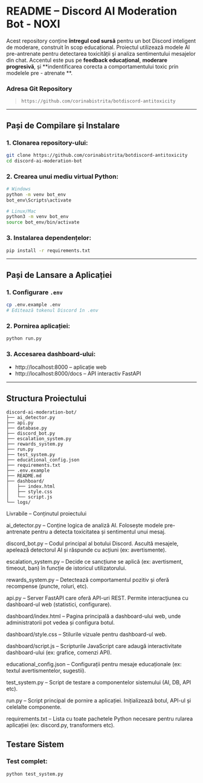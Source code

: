 
#  README – Discord AI Moderation Bot - NOXI


Acest repository conține **întregul cod sursă** pentru un bot Discord inteligent de moderare, construit în scop educațional. Proiectul utilizează modele AI pre-antrenate pentru detectarea toxicității și analiza sentimentului mesajelor din chat. Accentul este pus pe **feedback educațional**, **moderare progresivă**, și **indentificarea corecta a comportamentului toxic prin modelele pre - atrenate **.

###  Adresa Git Repository
> `https://github.com/corinabistrita/botdiscord-antitoxicity`  



---

## Pași de Compilare și Instalare

### 1. Clonarea repository-ului:
```bash
git clone https://github.com/corinabistrita/botdiscord-antitoxicity
cd discord-ai-moderation-bot
```

### 2. Crearea unui mediu virtual Python:
```bash
# Windows
python -m venv bot_env
bot_env\Scripts\activate

# Linux/Mac
python3 -m venv bot_env
source bot_env/bin/activate
```

### 3. Instalarea dependențelor:
```bash
pip install -r requirements.txt
```

---

##  Pași de Lansare a Aplicației

### 1. Configurare `.env` 
```bash
cp .env.example .env
# Editează tokenul Discord în .env
```

### 2. Pornirea aplicației:
```bash
python run.py
```

### 3. Accesarea dashboard-ului:
- http://localhost:8000 – aplicație web
- http://localhost:8000/docs – API interactiv FastAPI

---

##  Structura Proiectului

```
discord-ai-moderation-bot/
├── ai_detector.py
├── api.py
├── database.py
├── discord_bot.py
├── escalation_system.py
├── rewards_system.py
├── run.py
├── test_system.py
├── educational_config.json
├── requirements.txt
├── .env.example
├── README.md
├── dashboard/
│   ├── index.html
│   ├── style.css
│   └── script.js
└── logs/
```
 Livrabile – Conținutul proiectului

ai_detector.py – Conține logica de analiză AI. Folosește modele pre-antrenate pentru a detecta toxicitatea și sentimentul unui mesaj.

discord_bot.py – Codul principal al botului Discord. Ascultă mesajele, apelează detectorul AI și răspunde cu acțiuni (ex: avertismente).

escalation_system.py – Decide ce sancțiune se aplică (ex: avertisment, timeout, ban) în funcție de istoricul utilizatorului.

rewards_system.py – Detectează comportamentul pozitiv și oferă recompense (puncte, roluri, etc).

api.py – Server FastAPI care oferă API-uri REST. Permite interacțiunea cu dashboard-ul web (statistici, configurare).

dashboard/index.html – Pagina principală a dashboard-ului web, unde administratorii pot vedea și configura botul.

dashboard/style.css – Stilurile vizuale pentru dashboard-ul web.

dashboard/script.js – Scripturile JavaScript care adaugă interactivitate dashboard-ului (ex: grafice, comenzi API).

educational_config.json – Configurații pentru mesaje educaționale (ex: textul avertismentelor, sugestii).

test_system.py – Script de testare a componentelor sistemului (AI, DB, API etc).

run.py – Script principal de pornire a aplicației. Inițializează botul, API-ul și celelalte componente.

requirements.txt – Lista cu toate pachetele Python necesare pentru rularea aplicației (ex: discord.py, transformers etc).

##  Testare Sistem

### Test complet:
```bash
python test_system.py
```







